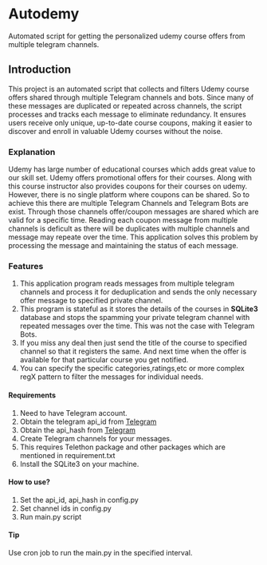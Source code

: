 # Autodemy
Automated script for getting the personalized udemy course offers from multiple telegram channels.

## Introduction
This project is an automated script that collects and filters Udemy course offers shared through multiple Telegram channels and bots. Since many of these messages are duplicated or repeated across channels, the script processes and tracks each message to eliminate redundancy. It ensures users receive only unique, up-to-date course coupons, making it easier to discover and enroll in valuable Udemy courses without the noise.

### Explanation
Udemy has large number of educational courses which adds great value to our skill set. 
Udemy offers promotional offers for their courses. Along with this course instructor also provides coupons for their courses on udemy.
However, there is no single platform where coupons can be shared. So to achieve this there are multiple Telegram Channels and Telegram Bots are exist. 
Through those channels offer/coupon messages are shared which are valid for a specific time. Reading each coupon message from multiple channels is deficult as there will be duplicates with multiple channels and message may repeate over the time.
This application solves this problem by processing the message and maintaining the status of each message. 
 

### Features
1. This application program reads messages from multiple telegram channels and process it for deduplication and sends the only necessary offer message to specified private channel.
2. This program is stateful as it stores the details of the courses in **SQLite3** database and stops the spamming your private telegram channel with repeated messages over the time. This was not the case with Telegram Bots.
3. If you miss any deal then just send the title of the course to specified channel so that it registers the same. And next time when the offer is available for that particular course you get notified.
4. You can specify the specific categories,ratings,etc or more complex regX pattern to filter the messages for individual needs. 


#### Requirements
1. Need to have Telegram account.
2. Obtain the telegram api_id from [Telegram](https://my.telegram.org/auth)
3. Obtain the api_hash from [Telegram](https://my.telegram.org/auth)
4. Create Telegram channels for your messages.
5. This requires Telethon package and other packages which are mentioned in requirement.txt
6. Install the SQLite3 on your machine.

#### How to use?
1. Set the api_id, api_hash in config.py
2. Set channel ids in config.py
3. Run main.py script

#### Tip
Use cron job to run the main.py in the specified interval.
